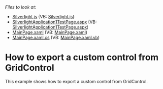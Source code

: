 <!-- default file list -->
*Files to look at*:

* [Silverlight.js](./CS/SilverlightApplication1.Web/Silverlight.js) (VB: [Silverlight.js](./VB/SilverlightApplication1.Web/Silverlight.js))
* [SilverlightApplication1TestPage.aspx](./CS/SilverlightApplication1.Web/SilverlightApplication1TestPage.aspx) (VB: [SilverlightApplication1TestPage.aspx](./VB/SilverlightApplication1.Web/SilverlightApplication1TestPage.aspx))
* [MainPage.xaml](./CS/SilverlightApplication1/MainPage.xaml) (VB: [MainPage.xaml](./VB/SilverlightApplication1/MainPage.xaml))
* [MainPage.xaml.cs](./CS/SilverlightApplication1/MainPage.xaml.cs) (VB: [MainPage.xaml.vb](./VB/SilverlightApplication1/MainPage.xaml.vb))
<!-- default file list end -->
# How to export a custom control from GridControl


<p>This example shows how to export a custom control from GridControl.</p>

<br/>


